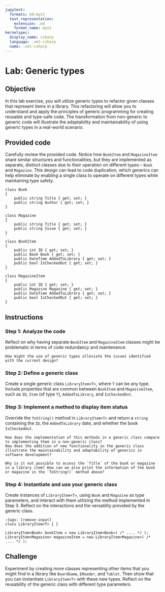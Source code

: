```yaml
---
jupytext:
  formats: md:myst
  text_representation:
    extension: .md
    format_name: myst
kernelspec:
  display_name: csharp
  language: .net-csharp
  name: .net-csharp
---
```


# Lab: Generic types

## Objective
In this lab exercise, you will utilize generic types to refactor given classes that represent items in a library. This refactoring will allow you to understand and apply the principles of generic programming for creating reusable and type-safe code. The transformation from non-generic to generic code will illustrate the adaptability and maintainability of using generic types in a real-world scenario.

## Provided code
Carefully review the provided code. Notice how `BookItem` and `MagazineItem` share similar structures and functionalities, but they are implemented as separate, distinct classes due to their operation on different types – `Book` and `Magazine`. This design can lead to code duplication, which generics can help eliminate by enabling a single class to operate on different types while maintaining type safety.

```{code-cell}
class Book
{
    public string Title { get; set; }
    public string Author { get; set; }
}

class Magazine
{
    public string Title { get; set; }
    public string Issue { get; set; }
}

class BookItem
{
    public int ID { get; set; }
    public Book Book { get; set; }
    public DateTime AddedToLibrary { get; set; }
    public bool IsCheckedOut { get; set; }
}

class MagazineItem
{
    public int ID { get; set; }
    public Magazine Magazine { get; set; }
    public DateTime AddedToLibrary { get; set; }
    public bool IsCheckedOut { get; set; }
}
```

## Instructions

### Step 1: Analyze the code
Reflect on why having separate `BookItem` and `MagazineItem` classes might be problematic in terms of code redundancy and maintenance.

```{admonition} 🤔 Reflection
How might the use of generic types alleviate the issues identified with the current design?
```

### Step 2: Define a generic class
Create a single generic class `LibraryItem<T>`, where `T` can be any type. Include properties that are common between `BookItem` and `MagazineItem`, such as `ID`, `Item` (of type `T`), `AddedToLibrary`, and `IsCheckedOut`.

### Step 3: Implement a method to display item status

Override the `ToString()` method in `LibraryItem<T>` and return a `string` containing the `ID`, the `AddedToLibrary` date, and whether the book `IsCheckedOut`.

```{admonition} 🤔 Reflection
How does the implementation of this methods in a generic class compare to implementing them in a non-generic class?
How does the addition of new functionality in the generic class illustrate the maintainability and adaptability of generics in software development?
```

```{admonition} 🤔 Reflection
Why is it not possible to access the `Title` of the book or magazine in a library item? How can we also print the information of the book or magazine in the `ToString()` method above?
```

### Step 4: Instantiate and use your generic class

Create instances of `LibraryItem<T>`, using `Book` and `Magazine` as type parameters, and interact with them utilizing the method implemented in Step 3. Reflect on the interactions and the versatility provided by the generic class.

```{code-cell}
:tags: [remove-input]
class LibraryItem<T> { }
```

```{code-cell}
LibraryItem<Book> bookItem = new LibraryItem<Book>( /* .... */ );
LibraryItem<Magazine> magazineItem = new LibraryItem<Magazine>( /* .... */ );
```

## Challenge

Experiment by creating more classes representing other items that you might find in a library like `BoardGame`, `EReader`, and `Tablet`. Then show that you can instantiate `LibraryItem<T>` with these new types. Reflect on the reusability of the generic class with different type parameters.

